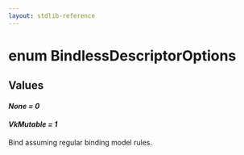 ```yaml
---
layout: stdlib-reference
---
```


# enum BindlessDescriptorOptions

## Values 

####  <a id="decl-None"></a>_None = 0_
####  <a id="decl-VkMutable"></a>_VkMutable = 1_
Bind assuming regular binding model rules.

